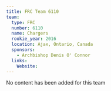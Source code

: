 ```yaml
---
title: FRC Team 6110
team:
  type: FRC
  number: 6110
  name: Chargers
  rookie_year: 2016
  location: Ajax, Ontario, Canada
  sponsors:
    - Archbishop Denis O' Connor
  links:
    Website: 
---
```

No content has been added for this team